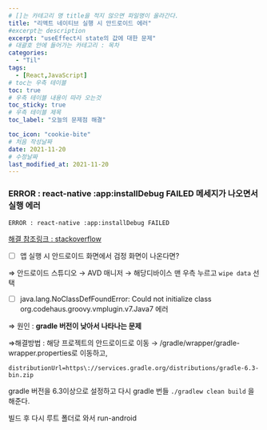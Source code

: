 ```yaml
---
# []는 카테고리 명 title을 적지 않으면 파일명이 올라간다.
title: "리액트 네이티브 실행 시 안드로이드 에러"
#excerpt는 description
excerpt: "useEffect시 state의 값에 대한 문제"
# 대괄호 안에 들어가는 카테고리 : 목차
categories:
  - "Til"
tags:
  - [React,JavaScript]
# toc는 우측 테이블
toc: true
# 우측 테이블 내용이 따라 오는것 
toc_sticky: true
# 우측 테이블 제목
toc_label: "오늘의 문제점 해결"

toc_icon: "cookie-bite"
# 처음 작성날짜
date: 2021-11-20
# 수정날짜
last_modified_at: 2021-11-20
---
```


### ERROR : react-native :app:installDebug FAILED 메세지가 나오면서 실행 에러

`ERROR : react-native :app:installDebug FAILED`

[해결 참조링크 : stackoverflow](https://stackoverflow.com/questions/37500205/react-native-appinstalldebug-failed)

- [ ]  앱 실행 시 안드로이드 화면에서 검정 화면이 나온다면?

⇒ 안드로이드 스튜디오 → AVD 매니저 → 해당디바이스 맨 우측 누르고 `wipe data` 선택

- [ ]  java.lang.NoClassDefFoundError: Could not initialize class org.codehaus.groovy.vmplugin.v7.Java7 에러

⇒  원인 : **gradle 버전이 낮아서 나타나는 문제**

⇒해결방법 : 해당 프로젝트의 안드로이드로 이동 → /gradle/wrapper/gradle-wrapper.properties로 이동하고, 

`distributionUrl=https\://services.gradle.org/distributions/gradle-6.3-bin.zip`

gradle 버전을 6.3이상으로 설정하고 다시 gradle 번들 `./gradlew clean build` 을 해준다.

빌드 후 다시 루트 폴더로 와서 run-android